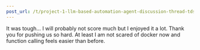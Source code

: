 ```yaml
---
post_url: /t/project-1-llm-based-automation-agent-discussion-thread-tds-jan-2025/164277/606
---
```

It was tough… I will probably not score much but I enjoyed it a lot. Thank you for pushing us so hard. At least I am not scared of docker now and function calling feels easier than before.